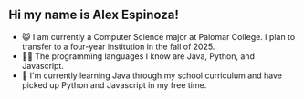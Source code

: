 ## Hi my name is Alex Espinoza!
<!---
alexespinoza28/alexespinoza28 is a ✨ special ✨ repository because its `README.md` (this file) appears on your GitHub profile.
You can click the Preview link to take a look at your changes.
--->

- 😺 I am currently a Computer Science major at Palomar College. I plan to transfer to a four-year institution in the fall of 2025.
- 🧑‍💻 The programming languages I know are Java, Python, and Javascript.
- 🦆 I'm currently learning Java through my school curriculum and have picked up Python and Javascript in my free time.
